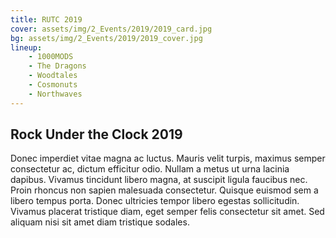 ```yaml
---
title: RUTC 2019
cover: assets/img/2_Events/2019/2019_card.jpg
bg: assets/img/2_Events/2019/2019_cover.jpg
lineup:
    - 1000MODS
    - The Dragons
    - Woodtales
    - Cosmonuts
    - Northwaves
---
```

<h2>Rock Under the Clock 2019</h2>

Donec imperdiet vitae magna ac luctus. Mauris velit turpis, maximus semper consectetur ac, dictum efficitur odio. Nullam a metus ut urna lacinia dapibus. Vivamus tincidunt libero magna, at suscipit ligula faucibus nec. Proin rhoncus non sapien malesuada consectetur. Quisque euismod sem a libero tempus porta. Donec ultricies tempor libero egestas sollicitudin. Vivamus placerat tristique diam, eget semper felis consectetur sit amet. Sed aliquam nisi sit amet diam tristique sodales.